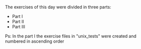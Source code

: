 The exercises of this day were divided in three parts:

- Part I
- Part II
- Part III

Ps: In the part I the exercise files in "unix_tests" were created and numbered in ascending order
